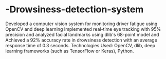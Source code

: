 # -Drowsiness-detection-system
Developed a computer vision system for monitoring driver fatigue using OpenCV and deep learning
Implemented real-time eye tracking with 95% precision and analyzed facial landmarks using dlib's 68-point model and 
Achieved a 92% accuracy rate in drowsiness detection with an average response time of 0.3 seconds.
Technologies Used: OpenCV, dlib, deep learning frameworks (such as TensorFlow or Keras), Python.
